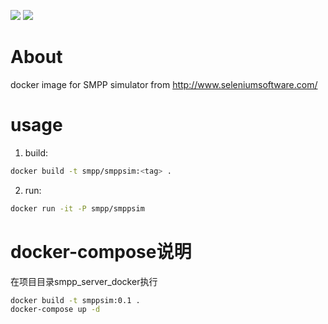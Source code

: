 [![](https://images.microbadger.com/badges/image/komuw/smpp_server.svg)](http://microbadger.com/images/komuw/smpp_server "Get your own image badge on microbadger.com") [![](https://images.microbadger.com/badges/version/komuw/smpp_server.svg)](http://microbadger.com/images/komuw/smpp_server "Get your own version badge on microbadger.com")

# About            
docker image for SMPP simulator from http://www.seleniumsoftware.com/              


# usage           
1. build:
```sh
docker build -t smpp/smppsim:<tag> .
```

2. run:
```sh
docker run -it -P smpp/smppsim     
```

# docker-compose说明
在项目目录smpp_server_docker执行
```sh
docker build -t smppsim:0.1 .
docker-compose up -d